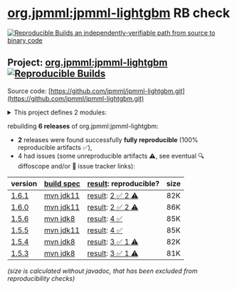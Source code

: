 [org.jpmml:jpmml-lightgbm](https://central.sonatype.com/artifact/org.jpmml/jpmml-lightgbm/versions) RB check
=======

[![Reproducible Builds](https://reproducible-builds.org/images/logos/rb.svg) an independently-verifiable path from source to binary code](https://reproducible-builds.org/)

## Project: [org.jpmml:jpmml-lightgbm](https://central.sonatype.com/artifact/org.jpmml/jpmml-lightgbm/versions) [![Reproducible Builds](https://img.shields.io/endpoint?url=https://raw.githubusercontent.com/jvm-repo-rebuild/reproducible-central/master/content/org/jpmml/jpmml-lightgbm/badge.json)](https://github.com/jvm-repo-rebuild/reproducible-central/blob/master/content/org/jpmml/jpmml-lightgbm/README.md)

Source code: [https://github.com/jpmml/jpmml-lightgbm.git](https://github.com/jpmml/jpmml-lightgbm.git)

<details><summary>This project defines 2 modules:</summary>

* [org.jpmml:jpmml-lightgbm](https://central.sonatype.com/artifact/org.jpmml/jpmml-lightgbm/overview)
* [org.jpmml:pmml-lightgbm](https://central.sonatype.com/artifact/org.jpmml/pmml-lightgbm/overview)
</details>

rebuilding **6 releases** of org.jpmml:jpmml-lightgbm:
- **2** releases were found successfully **fully reproducible** (100% reproducible artifacts :white_check_mark:),
- 4 had issues (some unreproducible artifacts :warning:, see eventual :mag: diffoscope and/or :memo: issue tracker links):

| version | [build spec](/BUILDSPEC.md) | [result](https://reproducible-builds.org/docs/jvm/): reproducible? | size |
| -- | --------- | ------ | -- |
| [1.6.1](https://central.sonatype.com/artifact/org.jpmml/jpmml-lightgbm/1.6.1/pom) | [mvn jdk11](jpmml-lightgbm-1.6.1.buildspec) | [result](jpmml-lightgbm-1.6.1.buildinfo): [2 :white_check_mark:  2 :warning:](jpmml-lightgbm-1.6.1.buildcompare) | 82K |
| [1.6.0](https://central.sonatype.com/artifact/org.jpmml/jpmml-lightgbm/1.6.0/pom) | [mvn jdk11](jpmml-lightgbm-1.6.0.buildspec) | [result](jpmml-lightgbm-1.6.0.buildinfo): [2 :white_check_mark:  2 :warning:](jpmml-lightgbm-1.6.0.buildcompare) | 86K |
| [1.5.6](https://central.sonatype.com/artifact/org.jpmml/jpmml-lightgbm/1.5.6/pom) | [mvn jdk8](jpmml-lightgbm-1.5.6.buildspec) | [result](jpmml-lightgbm-1.5.6.buildinfo): [4 :white_check_mark: ](jpmml-lightgbm-1.5.6.buildcompare) | 85K |
| [1.5.5](https://central.sonatype.com/artifact/org.jpmml/jpmml-lightgbm/1.5.5/pom) | [mvn jdk11](jpmml-lightgbm-1.5.5.buildspec) | [result](jpmml-lightgbm-1.5.5.buildinfo): [4 :white_check_mark: ](jpmml-lightgbm-1.5.5.buildcompare) | 85K |
| [1.5.4](https://central.sonatype.com/artifact/org.jpmml/jpmml-lightgbm/1.5.4/pom) | [mvn jdk8](jpmml-lightgbm-1.5.4.buildspec) | [result](jpmml-lightgbm-1.5.4.buildinfo): [3 :white_check_mark:  1 :warning:](jpmml-lightgbm-1.5.4.buildcompare) | 82K |
| [1.5.3](https://central.sonatype.com/artifact/org.jpmml/jpmml-lightgbm/1.5.3/pom) | [mvn jdk8](jpmml-lightgbm-1.5.3.buildspec) | [result](jpmml-lightgbm-1.5.3.buildinfo): [3 :white_check_mark:  1 :warning:](jpmml-lightgbm-1.5.3.buildcompare) | 81K |

<i>(size is calculated without javadoc, that has been excluded from reproducibility checks)</i>

